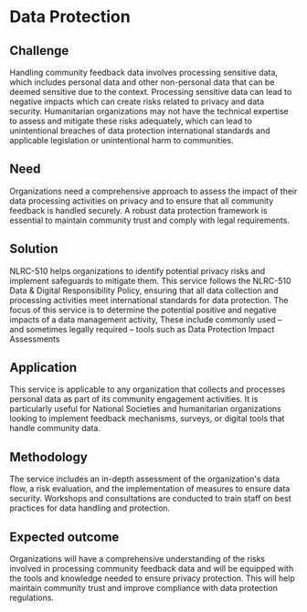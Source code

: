 # Data Protection

## Challenge 

Handling community feedback data involves processing sensitive data, which includes personal data and other non-personal data that can be deemed sensitive due to the context. Processing sensitive data can lead to negative impacts which can create risks related to privacy and data security. Humanitarian organizations may not have the technical expertise to assess and mitigate these risks adequately, which can lead to unintentional breaches of data protection international standards and applicable legislation or unintentional harm to communities.  

## Need 

Organizations need a comprehensive approach to assess the impact of their data processing activities on privacy and to ensure that all community feedback is handled securely. A robust data protection framework is essential to maintain community trust and comply with legal requirements. 

## Solution 

NLRC-510 helps organizations to identify potential privacy risks and implement safeguards to mitigate them. This service follows the NLRC-510 Data & Digital Responsibility Policy, ensuring that all data collection and processing activities meet international standards for data protection. The focus of this service is to determine the potential positive and negative impacts of a data management activity, These include commonly used – and sometimes legally required – tools such as Data Protection Impact Assessments 

## Application 

This service is applicable to any organization that collects and processes personal data as part of its community engagement activities. It is particularly useful for National Societies and humanitarian organizations looking to implement feedback mechanisms, surveys, or digital tools that handle community data. 

## Methodology 

The service includes an in-depth assessment of the organization's data flow, a risk evaluation, and the implementation of measures to ensure data security. Workshops and consultations are conducted to train staff on best practices for data handling and protection. 

## Expected outcome 

Organizations will have a comprehensive understanding of the risks involved in processing community feedback data and will be equipped with the tools and knowledge needed to ensure privacy protection. This will help maintain community trust and improve compliance with data protection regulations. 

